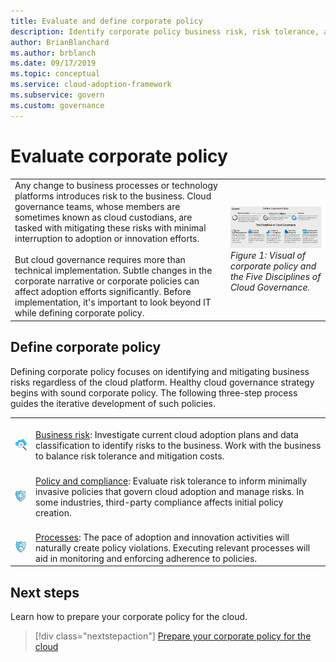 ```yaml
---
title: Evaluate and define corporate policy
description: Identify corporate policy business risk, risk tolerance, and policy and compliance processes as part of a cloud governance strategy.
author: BrianBlanchard
ms.author: brblanch
ms.date: 09/17/2019
ms.topic: conceptual
ms.service: cloud-adoption-framework
ms.subservice: govern
ms.custom: governance
---
```


# Evaluate corporate policy

<!-- markdownlint-disable MD033 -->

| | |
|---|---|
| Any change to business processes or technology platforms introduces risk to the business. Cloud governance teams, whose members are sometimes known as cloud custodians, are tasked with mitigating these risks with minimal interruption to adoption or innovation efforts. <br><br> But cloud governance requires more than technical implementation. Subtle changes in the corporate narrative or corporate policies can affect adoption efforts significantly. Before implementation, it's important to look beyond IT while defining corporate policy. | [![Diagram of the Cloud Adoption Framework governance model: corporate policy and governance disciplines](../_images/operational-transformation-govern-thumbnail.png)](../_images/operational-transformation-govern-large.png#lightbox) <br> _Figure 1: Visual of corporate policy and the Five Disciplines of Cloud Governance._ |

<!-- markdownlint-enable MD033 -->

## Define corporate policy

Defining corporate policy focuses on identifying and mitigating business risks regardless of the cloud platform. Healthy cloud governance strategy begins with sound corporate policy. The following three-step process guides the iterative development of such policies.

<!-- markdownlint-disable MD033 -->

| | |
|---|---|
| <br> ![Business risk](../_images/govern/business-risk.png) | <br> [Business risk](./policy-compliance/business-risk.md): Investigate current cloud adoption plans and data classification to identify risks to the business. Work with the business to balance risk tolerance and mitigation costs. |
| <br> ![Policy and compliance](../_images/govern/corporate-policy.png) | <br> [Policy and compliance](./policy-compliance/policy-definition.md): Evaluate risk tolerance to inform minimally invasive policies that govern cloud adoption and manage risks. In some industries, third-party compliance affects initial policy creation. |
| <br> ![Processes](../_images/govern/enforcement.png) | <br> [Processes](./policy-compliance/processes.md): The pace of adoption and innovation activities will naturally create policy violations. Executing relevant processes will aid in monitoring and enforcing adherence to policies. |

<!-- markdownlint-enable MD033 -->

## Next steps

Learn how to prepare your corporate policy for the cloud.

> [!div class="nextstepaction"]
> [Prepare your corporate policy for the cloud](./policy-compliance/index.md)
